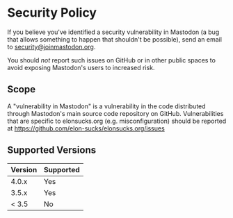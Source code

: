 # Security Policy

If you believe you've identified a security vulnerability in Mastodon (a bug that allows something to happen that shouldn't be possible), send an email to <security@joinmastodon.org>.

You should *not* report such issues on GitHub or in other public spaces to avoid exposing Mastodon's users to increased risk.

## Scope

A "vulnerability in Mastodon" is a vulnerability in the code distributed through Mastodon's main source code repository on GitHub. Vulnerabilities that are specific to elonsucks.org (e.g. misconfiguration) should be reported at https://github.com/elon-sucks/elonsucks.org/issues

## Supported Versions

| Version | Supported |
| ------- | ----------|
| 4.0.x   | Yes       |
| 3.5.x   | Yes       |
| < 3.5   | No        |
